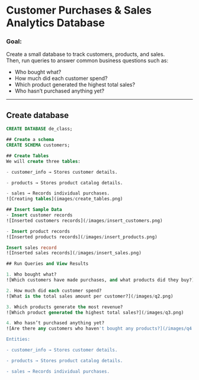 # Customer Purchases & Sales Analytics Database

### Goal:
Create a small database to track customers, products, and sales.  
Then, run queries to answer common business questions such as:
- Who bought what?
- How much did each customer spend?
- Which product generated the highest total sales?
- Who hasn’t purchased anything yet?

---
## Create database
```sql
CREATE DATABASE de_class;

## Create a schema
CREATE SCHEMA customers;

## Create Tables
We will create three tables:

- customer_info → Stores customer details.

- products → Stores product catalog details.

- sales → Records individual purchases.
![Creating tables](images/create_tables.png)

## Insert Sample Data
- Insert customer records
![Inserted customers records](/images/insert_customers.png)

- Insert product records
![Inserted products records](/images/insert_products.png)

Insert sales record
![Inserted sales records](/images/insert_sales.png)

## Run Queries and View Results

1. Who bought what?
![Which customers have made purchases, and what products did they buy?](/images/q1.png)

2. How much did each customer spend?
![What is the total sales amount per customer?](/images/q2.png)

3. Which products generate the most revenue?
![Which product generated the highest total sales?](/images/q3.png)

4. Who hasn’t purchased anything yet?
![Are there any customers who haven't bought any products?](/images/q4.png)

Entities:

- customer_info → Stores customer details.

- products → Stores product catalog details.

- sales → Records individual purchases.
